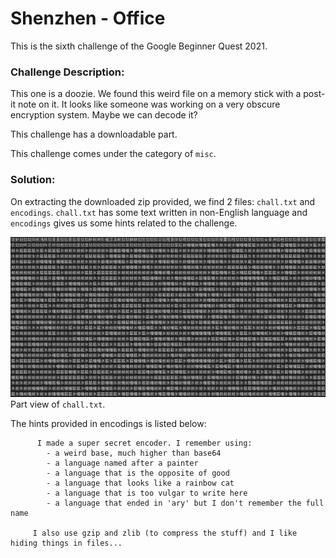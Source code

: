 #  Shenzhen - Office 

This is the sixth challenge of the Google Beginner Quest 2021.

### Challenge Description:
  This one is a doozie. We found this weird file on a memory stick with a post-it note on it. It looks like someone was working on a very obscure encryption system. Maybe we can decode it? 
  
  This challenge has a downloadable part.
  
  This challenge comes under the category of `misc`.
  
### Solution:
  On extracting the downloaded zip provided, we find 2 files: `chall.txt` and `encodings`. `chall.txt` has some text written in non-English language and `encodings` gives us some hints related to the challenge.
  
  ![chall.txt](chall.png)
  Part view of `chall.txt`.
  
  The hints provided in encodings is listed below:
  ```text
        I made a super secret encoder. I remember using:
          - a weird base, much higher than base64
          - a language named after a painter
          - a language that is the opposite of good
          - a language that looks like a rainbow cat
          - a language that is too vulgar to write here
          - a language that ended in 'ary' but I don't remember the full name

       I also use gzip and zlib (to compress the stuff) and I like hiding things in files...
  ```
  
